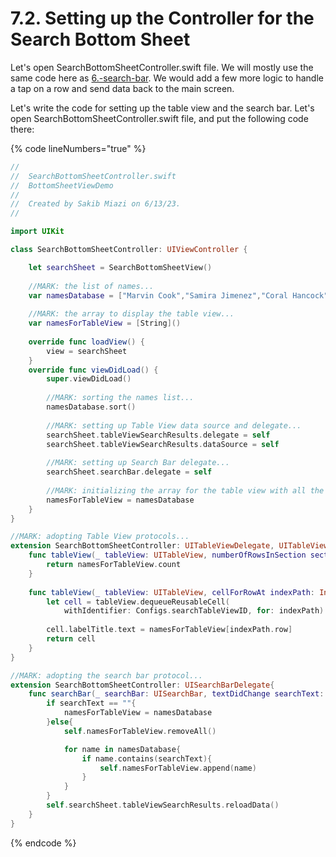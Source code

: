 # 7.2. Setting up the Controller for the Search Bottom Sheet

Let's open SearchBottomSheetController.swift file. We will mostly use the same code here as [6.-search-bar](../6.-search-bar/ "mention"). We would add a few more logic to handle a tap on a row and send data back to the main screen.&#x20;

Let's write the code for setting up the table view and the search bar. Let's open SearchBottomSheetController.swift file, and put the following code there:

{% code lineNumbers="true" %}
```swift
//
//  SearchBottomSheetController.swift
//  BottomSheetViewDemo
//
//  Created by Sakib Miazi on 6/13/23.
//

import UIKit

class SearchBottomSheetController: UIViewController {

    let searchSheet = SearchBottomSheetView()
    
    //MARK: the list of names...
    var namesDatabase = ["Marvin Cook","Samira Jimenez","Coral Hancock","Xander Wade","Terence Mcneil","Dewey Buckley","Ophelia Higgins","Asiya Anthony","Francesco Knight","Claude Gonzalez","Demi Decker","Casey Park","Jon Hendrix","Hope Harvey","Richie Alexander","Carmen Proctor","Mercedes Callahan","Yahya Gibbs","Julian Pittman","Shauna Ray"]
    
    //MARK: the array to display the table view...
    var namesForTableView = [String]()
    
    override func loadView() {
        view = searchSheet
    }
    override func viewDidLoad() {
        super.viewDidLoad()
        
        //MARK: sorting the names list...
        namesDatabase.sort()
        
        //MARK: setting up Table View data source and delegate...
        searchSheet.tableViewSearchResults.delegate = self
        searchSheet.tableViewSearchResults.dataSource = self
        
        //MARK: setting up Search Bar delegate...
        searchSheet.searchBar.delegate = self
        
        //MARK: initializing the array for the table view with all the names...
        namesForTableView = namesDatabase
    }
}

//MARK: adopting Table View protocols...
extension SearchBottomSheetController: UITableViewDelegate, UITableViewDataSource{
    func tableView(_ tableView: UITableView, numberOfRowsInSection section: Int) -> Int {
        return namesForTableView.count
    }
    
    func tableView(_ tableView: UITableView, cellForRowAt indexPath: IndexPath) -> UITableViewCell {
        let cell = tableView.dequeueReusableCell(
            withIdentifier: Configs.searchTableViewID, for: indexPath) as! SearchTableCell
        
        cell.labelTitle.text = namesForTableView[indexPath.row]
        return cell
    }
}

//MARK: adopting the search bar protocol...
extension SearchBottomSheetController: UISearchBarDelegate{
    func searchBar(_ searchBar: UISearchBar, textDidChange searchText: String) {
        if searchText == ""{
            namesForTableView = namesDatabase
        }else{
            self.namesForTableView.removeAll()

            for name in namesDatabase{
                if name.contains(searchText){
                    self.namesForTableView.append(name)
                }
            }
        }
        self.searchSheet.tableViewSearchResults.reloadData()
    }
}
```
{% endcode %}
